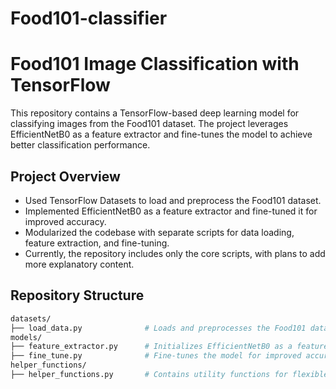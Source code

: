 # Food101-classifier


# Food101 Image Classification with TensorFlow

This repository contains a TensorFlow-based deep learning model for classifying images from the Food101 dataset. The project leverages EfficientNetB0 as a feature extractor and fine-tunes the model to achieve better classification performance.

## Project Overview

- Used TensorFlow Datasets to load and preprocess the Food101 dataset.
- Implemented EfficientNetB0 as a feature extractor and fine-tuned it for improved accuracy.
- Modularized the codebase with separate scripts for data loading, feature extraction, and fine-tuning.
- Currently, the repository includes only the core scripts, with plans to add more explanatory content.

## Repository Structure

```bash
datasets/
├── load_data.py              # Loads and preprocesses the Food101 dataset
models/
├── feature_extractor.py      # Initializes EfficientNetB0 as a feature extractor
├── fine_tune.py              # Fine-tunes the model for improved accuracy
helper_functions/
├── helper_functions.py       # Contains utility functions for flexible results
